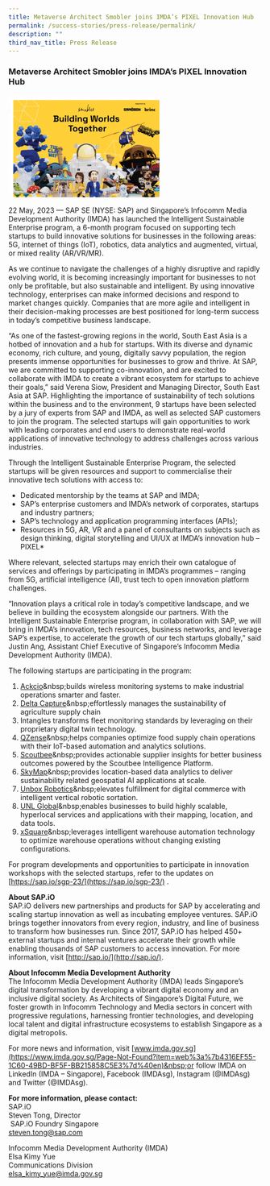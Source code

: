```yaml
---
title: Metaverse Architect Smobler joins IMDA’s PIXEL Innovation Hub
permalink: /success-stories/press-release/permalink/
description: ""
third_nav_title: Press Release
---
```

### Metaverse Architect Smobler joins IMDA’s PIXEL Innovation Hub

![](/images/Success%20stories/smobler%20pr.png)

22 May, 2023 — SAP SE (NYSE: SAP) and Singapore’s Infocomm Media Development Authority (IMDA) has launched the Intelligent Sustainable Enterprise program, a 6-month program focused on supporting tech startups to build innovative solutions for businesses in the following areas: 5G, internet of things (IoT), robotics, data analytics and augmented, virtual, or mixed reality (AR/VR/MR).

As we continue to navigate the challenges of a highly disruptive and rapidly evolving world, it is becoming increasingly important for businesses to not only be profitable, but also sustainable and intelligent. By using innovative technology, enterprises can make informed decisions and respond to market changes quickly. Companies that are more agile and intelligent in their decision-making processes are best positioned for long-term success in today’s competitive business landscape. 

“As one of the fastest-growing regions in the world, South East Asia is a hotbed of innovation and a hub for startups. With its diverse and dynamic economy, rich culture, and young, digitally savvy population, the region presents immense opportunities for businesses to grow and thrive. At SAP, we are committed to supporting co-innovation, and are excited to collaborate with IMDA to create a vibrant ecosystem for startups to achieve their goals,” said Verena Siow, President and Managing Director, South East Asia at SAP.
Highlighting the importance of sustainability of tech solutions within the business and to the environment, 9 startups have been selected by a jury of experts from SAP and IMDA, as well as selected SAP customers to join the program. The selected startups will gain opportunities to work with leading corporates and end users to demonstrate real-world applications of innovative technology to address challenges across various industries.

       

Through the Intelligent Sustainable Enterprise Program, the selected startups will be given resources and support to commercialise their innovative tech solutions with access to:

*   Dedicated mentorship by the teams at SAP and IMDA;
*   SAP’s enterprise customers and IMDA’s network of corporates, startups and industry partners;
*   SAP’s technology and application programming interfaces (APIs);
*   Resources in 5G, AR, VR and a panel of consultants on subjects such as design thinking, digital storytelling and UI/UX at IMDA’s innovation hub – PIXEL*

Where relevant, selected startups may enrich their own catalogue of services and offerings by participating in IMDA’s programmes – ranging from 5G, artificial intelligence (AI), trust tech to open innovation platform challenges.

“Innovation plays a critical role in today’s competitive landscape, and we believe in building the ecosystem alongside our partners. With the Intelligent Sustainable Enterprise program, in collaboration with SAP, we will bring in IMDA’s innovation, tech resources, business networks, and leverage SAP’s expertise, to accelerate the growth of our tech startups globally,” said Justin Ang, Assistant Chief Executive of Singapore’s Infocomm Media Development Authority (IMDA).



The following startups are participating in the program:

1.  [Ackcio](https://www.ackcio.com/ "https://www.ackcio.com/")&nbsp;builds wireless monitoring systems to make industrial operations smarter and faster.
2.  [Delta Capture](https://www.deltacapture.com/ "https://www.deltacapture.com/")&nbsp;effortlessly manages the sustainability of agriculture supply chain
3.  Intangles transforms fleet monitoring standards by leveraging on their proprietary digital twin technology.
4.  [QZense](https://www.qzense.com/ "https://www.qzense.com/")&nbsp;helps companies optimize food supply chain operations with their IoT-based automation and analytics solutions.
5.  [Scoutbee](https://scoutbee.com/ "https://scoutbee.com/")&nbsp;provides actionable supplier insights for better business outcomes powered by the Scoutbee Intelligence Platform.
6.  [SkyMap](https://skymapglobal.com/ "https://skymapglobal.com/")&nbsp;provides location-based data analytics to deliver sustainability related geospatial AI applications at scale.
7.  [Unbox Robotics](https://unboxrobotics.com/ "https://unboxrobotics.com/")&nbsp;elevates fulfillment for digital commerce with intelligent vertical robotic sortation.
8.  [UNL Global](https://unl.global/ "https://unl.global/")&nbsp;enables businesses to build highly scalable, hyperlocal services and applications with their mapping, location, and data tools.
9.  [xSquare](https://www.xsquare.sg/ "https://www.xsquare.sg/")&nbsp;leverages intelligent warehouse automation technology to optimize warehouse operations without changing existing configurations.

For program developments and opportunities to participate in innovation workshops with the selected startups, refer to the updates on [https://sap.io/sgp-23/](https://sap.io/sgp-23/) .


**About SAP.iO**
<br>SAP.iO delivers new partnerships and products for SAP by accelerating and scaling startup innovation as well as incubating employee ventures. SAP.iO brings together innovators from every region, industry, and line of business to transform how businesses run. Since 2017, SAP.iO has helped 450+ external startups and internal ventures accelerate their growth while enabling thousands of SAP customers to access innovation. For more information, visit [http://sap.io/](http://sap.io/).

**About Infocomm Media Development Authority**
<br>The Infocomm Media Development Authority (IMDA) leads Singapore’s digital transformation by developing a vibrant digital economy and an inclusive digital society. As Architects of Singapore’s Digital Future, we foster growth in Infocomm Technology and Media sectors in concert with progressive regulations, harnessing frontier technologies, and developing local talent and digital infrastructure ecosystems to establish Singapore as a digital metropolis.

For more news and information, visit&nbsp;[www.imda.gov.sg](https://www.imda.gov.sg/Page-Not-Found?item=web%3a%7b4316EF55-1C60-49BD-BF5F-BB215858C5E3%7d%40en)&nbsp;or follow IMDA on LinkedIn (IMDA – Singapore), Facebook (IMDAsg), Instagram (@IMDAsg) and Twitter (@IMDAsg).

**For more information, please contact:**&nbsp;
<br>SAP.iO
<br>Steven Tong, Director
<br>&nbsp;SAP.iO&nbsp;Foundry Singapore
<br> [steven.tong@sap.com](mailto:steven.tong@sap.com "mailto:steven.tong@sap.com")

Infocomm Media Development Authority (IMDA)
<br>Elsa Kimy Yue
<br>Communications Division
<br>[elsa_kimy_yue@imda.gov.sg](mailto:elsa_kimy_yue@imda.gov.sg)